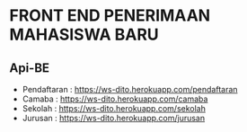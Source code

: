 # FRONT END PENERIMAAN MAHASISWA BARU 
## Api-BE 
* Pendaftaran : https://ws-dito.herokuapp.com/pendaftaran
* Camaba : https://ws-dito.herokuapp.com/camaba
* Sekolah : https://ws-dito.herokuapp.com/sekolah
* Jurusan : https://ws-dito.herokuapp.com/jurusan
